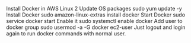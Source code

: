 Install Docker in AWS Linux 2
Update OS packages
sudo yum update -y
Install Docker
sudo amazon-linux-extras install docker
Start Docker
sudo service docker start
Enable it
sudo systemctl enable docker
Add user to docker group
sudo usermod -a -G docker ec2-user
Just logout and login again to run docker commands with normal user.